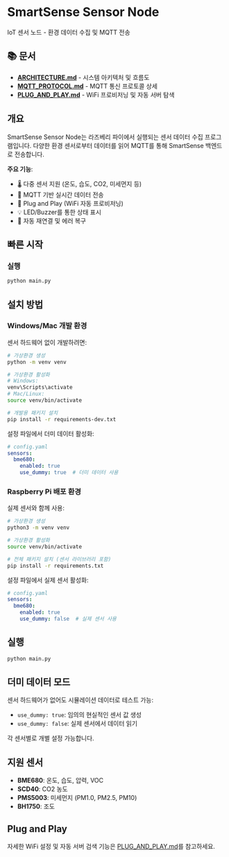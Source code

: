 # SmartSense Sensor Node

IoT 센서 노드 - 환경 데이터 수집 및 MQTT 전송

## 📚 문서

- **[ARCHITECTURE.md](./ARCHITECTURE.md)** - 시스템 아키텍처 및 흐름도
- **[MQTT_PROTOCOL.md](./MQTT_PROTOCOL.md)** - MQTT 통신 프로토콜 상세
- **[PLUG_AND_PLAY.md](../docs/PLUG_AND_PLAY.md)** - WiFi 프로비저닝 및 자동 서버 탐색

## 개요

SmartSense Sensor Node는 라즈베리 파이에서 실행되는 센서 데이터 수집 프로그램입니다.
다양한 환경 센서로부터 데이터를 읽어 MQTT를 통해 SmartSense 백엔드로 전송합니다.

**주요 기능**:
- 🌡️ 다중 센서 지원 (온도, 습도, CO2, 미세먼지 등)
- 📡 MQTT 기반 실시간 데이터 전송
- 🔌 Plug and Play (WiFi 자동 프로비저닝)
- 💡 LED/Buzzer를 통한 상태 표시
- 🔄 자동 재연결 및 에러 복구

## 빠른 시작

### 실행

```bash
python main.py
```

## 설치 방법

### Windows/Mac 개발 환경

센서 하드웨어 없이 개발하려면:

```bash
# 가상환경 생성
python -m venv venv

# 가상환경 활성화
# Windows:
venv\Scripts\activate
# Mac/Linux:
source venv/bin/activate

# 개발용 패키지 설치
pip install -r requirements-dev.txt
```

설정 파일에서 더미 데이터 활성화:
```yaml
# config.yaml
sensors:
  bme680:
    enabled: true
    use_dummy: true  # 더미 데이터 사용
```

### Raspberry Pi 배포 환경

실제 센서와 함께 사용:

```bash
# 가상환경 생성
python3 -m venv venv

# 가상환경 활성화
source venv/bin/activate

# 전체 패키지 설치 (센서 라이브러리 포함)
pip install -r requirements.txt
```

설정 파일에서 실제 센서 활성화:
```yaml
# config.yaml
sensors:
  bme680:
    enabled: true
    use_dummy: false  # 실제 센서 사용
```

## 실행

```bash
python main.py
```

## 더미 데이터 모드

센서 하드웨어가 없어도 시뮬레이션 데이터로 테스트 가능:

- `use_dummy: true`: 임의의 현실적인 센서 값 생성
- `use_dummy: false`: 실제 센서에서 데이터 읽기

각 센서별로 개별 설정 가능합니다.

## 지원 센서

- **BME680**: 온도, 습도, 압력, VOC
- **SCD40**: CO2 농도
- **PMS5003**: 미세먼지 (PM1.0, PM2.5, PM10)
- **BH1750**: 조도

## Plug and Play

자세한 WiFi 설정 및 자동 서버 검색 기능은 [PLUG_AND_PLAY.md](../docs/PLUG_AND_PLAY.md)를 참고하세요.
